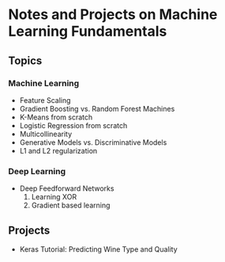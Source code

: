 # Notes and Projects on Machine Learning Fundamentals

## Topics
### Machine Learning
- Feature Scaling
- Gradient Boosting vs. Random Forest Machines
- K-Means from scratch
- Logistic Regression from scratch
- Multicollinearity
- Generative Models vs. Discriminative Models
- L1 and L2 regularization

### Deep Learning
- Deep Feedforward Networks
    1. Learning XOR
    2. Gradient based learning


## Projects
- Keras Tutorial: Predicting Wine Type and Quality
